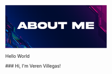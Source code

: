 <html>
  <head>
    <link rel="stylesheet" href="/Assets/style.css">
  </head>
  <body>
    <div class="container">
      <picture>
        <img src=/Assets/aboutMe.png>
      </picture>
      <p>
        Hello World
      </p>
    </div>
  </body>
</html>
### Hi, I'm Veren Villegas!
<!--
**Vommy/Vommy** is a ✨ _special_ ✨ repository because its `README.md` (this file) appears on your GitHub profile.

Here are some ideas to get you started:

- 🔭 I’m currently working on ...
- 🌱 I’m currently learning ...
- 👯 I’m looking to collaborate on ...
- 🤔 I’m looking for help with ...
- 💬 Ask me about ...
- 📫 How to reach me: ...
- 😄 Pronouns: ...
- ⚡ Fun fact: ...
-->
const Veren = {

};
